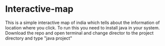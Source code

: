 # Interactive-map
This is a simple interactive map of india which tells about the information of location where you click.
To run this you need to install java in your system.
Download the repo and open terminal and change director to the project directory and type "java project"
